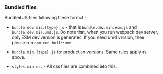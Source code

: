 ### Bundled files

Bundled JS files following these format - 

- `bundle.dev.min.{type}.js` - that is `bundle.dev.min.esm.js` and `bundle.dev.min.umd.js`. Do note that, when you run webpack dev server, only ESM dev version is generated. If you need umd version, then please run `npm run build:umd`

- `bundle.min.{type}.js` for production versions. Same rules apply as above.

- `styles.min.css` - All css files are combined into this.